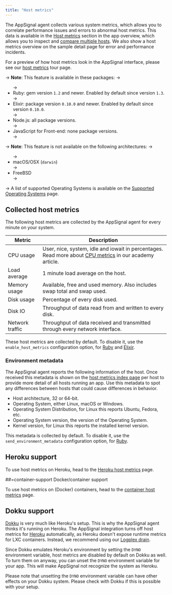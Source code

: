 ```yaml
---
title: "Host metrics"
---
```


The AppSignal agent collects various system metrics, which allows you to correlate performance issues and errors to abnormal host metrics. This data is available in the [Host metrics](https://appsignal.com/redirect-to/app?to=host_metrics) section in the app overview, which allows you to inspect and [compare multiple hosts](https://blog.appsignal.com/2018/02/20/comparing-hosts.html). We also show a host metrics overview on the sample detail page for error and performance incidents.

For a preview of how host metrics look in the AppSignal interface, please see our [host metrics](https://www.appsignal.com/tour/hosts) tour page.

-> **Note**: This feature is available in these packages:
-> <ul>
-> <li>Ruby: gem version `1.2` and newer. Enabled by default since version `1.3`.</li>
-> <li>Elixir: package version `0.10.0` and newer. Enabled by default since version `0.10.0`.</li>
-> <li>Node.js: all package versions.</li>
-> <li>JavaScript for Front-end: none package versions.</li>
-> </ul>

-> **Note**: This feature is not available on the following architectures:
-> <ul>
-> <li>macOS/OSX (<code>darwin</code>)</li>
-> <li>FreeBSD</li>
-> </ul>
-> A list of supported Operating Systems is available on the [Supported Operating Systems](/support/operating-systems.html) page.

## Collected host metrics

The following host metrics are collected by the AppSignal agent for every minute on your system.

<table>
  <thead>
    <tr>
      <th>Metric</th>
      <th>Description</th>
    </tr>
  </thead>
  <tbody>
    <tr>
      <td>CPU usage</td>
      <td>
        User, nice, system, idle and iowait in percentages.
        <br>
        Read more about <a href="https://blog.appsignal.com/2018/03/06/understanding-cpu-statistics.html">CPU metrics</a> in our academy article.
      </td>
    </tr>
    <tr>
      <td>Load average</td>
      <td>1 minute load average on the host.</td>
    </tr>
    <tr>
      <td>Memory usage</td>
      <td>Available, free and used memory. Also includes swap total and swap used.</td>
    </tr>
    <tr>
      <td>Disk usage</td>
      <td>Percentage of every disk used.</td>
    </tr>
    <tr>
      <td>Disk IO</td>
      <td>Throughput of data read from and written to every disk.</td>
    </tr>
    <tr>
      <td>Network traffic</td>
      <td>Throughput of data received and transmitted through every network interface.</td>
    </tr>
  </tbody>
</table>

These host metrics are collected by default. To disable it, use the `enable_host_metrics` configuration option, for [Ruby](/ruby/configuration/options.html#option-enable_host_metrics) and [Elixir](/elixir/configuration/options.html#option-enable_host_metrics).

### Environment metadata

The AppSignal agent reports the following information of the host. Once received this metadata is shown on the [host metrics index page](https://appsignal.com/redirect-to/app?to=host_metrics) per host to provide more detail of all hosts running an app. Use this metadata to spot any differences between hosts that could cause differences in behavior.

- Host architecture, 32 or 64-bit.
- Operating System, either Linux, macOS or Windows.
- Operating System Distribution, for Linux this reports Ubuntu, Fedora, etc.
- Operating System version, the version of the Operating System.
- Kernel version, for Linux this reports the installed kernel version.

This metadata is collected by default. To disable it, use the `send_environment_metadata` configuration option, for [Ruby](/ruby/configuration/options.html#option-send_environment_metadata).

## Heroku support

To use host metrics on Heroku, head to the [Heroku host metrics][heroku support] page.

##=container-support Docker/container support

To use host metrics on (Docker) containers, head to the [container host metrics](/metrics/host-metrics/containers.html) page.

## Dokku support

[Dokku](https://github.com/dokku/dokku) is very much like Heroku's setup. This is why the AppSignal agent thinks it's running on Heroku. The AppSignal integration turns off host metrics for [Heroku][heroku support] automatically, as Heroku doesn't expose runtime metrics for LXC containers. Instead, we recommend using our [Logplex drain][heroku support].

Since Dokku emulates Heroku's environment by setting the `DYNO` environment variable, host metrics are disabled by default on Dokku as well. To turn them on anyway, you can unset the `DYNO` environment variable for your app. This will make AppSignal not recognize the system as Heroku.

Please note that unsetting the `DYNO` environment variable can have other effects on your Dokku system. Please check with Dokku if this is possible with your setup.

[heroku support]: /metrics/host-metrics/heroku.html
[container support]: /metrics/host-metrics/containers.html
